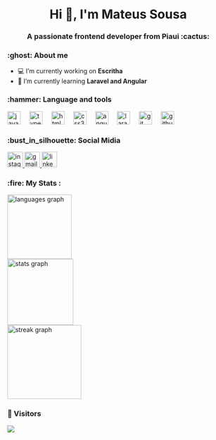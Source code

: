 <h1 align="center">Hi 👋, I'm Mateus Sousa</h1>
<h3 align="center">A passionate frontend developer from Piaui :cactus:</h3>

<h3 align="left">:ghost: About me</h3>


- 💻 I’m currently working on **Escritha**
-  🌱 I’m currently learning **Laravel and Angular**

<h3 align="left">:hammer: Language and tools</h3>
<div align="left">
  <img src="https://cdn.jsdelivr.net/gh/devicons/devicon/icons/javascript/javascript-original.svg" height="30" alt="javascript logo"  />
  <img width="12" />
  <img src="https://cdn.jsdelivr.net/gh/devicons/devicon/icons/typescript/typescript-original.svg" height="30" alt="typescript logo"  />
  <img width="12" />
  <img src="https://cdn.jsdelivr.net/gh/devicons/devicon/icons/html5/html5-original.svg" height="30" alt="html5 logo"  />
  <img width="12" />
  <img src="https://cdn.jsdelivr.net/gh/devicons/devicon/icons/css3/css3-original.svg" height="30" alt="css3 logo"  />
  <img width="12" />
  <img src="https://cdn.jsdelivr.net/gh/devicons/devicon/icons/angularjs/angularjs-original.svg" height="30" alt="angularjs logo"  />
  <img width="12" />
  <img src="https://cdn.worldvectorlogo.com/logos/laravel-2.svg" height="30" alt="laravel logo"  />
  <img width="12" />
  <img src="https://cdn.jsdelivr.net/gh/devicons/devicon/icons/git/git-original.svg" height="30" alt="git logo" style="color:"  />
  <img width="12" />
  
  <img src="https://cdn.jsdelivr.net/gh/devicons/devicon/icons/github/github-original.svg" height="30" alt="github logo"  />

          
</div>

<h3 align="left">:bust_in_silhouette: Social Midia</h3>
<div align="left">
  <a href="https://www.instagram.com/mateussousa.js/" target="_blank">
    <img src="https://img.shields.io/static/v1?message=Instagram&logo=instagram&label=&color=E4405F&logoColor=white&labelColor=&style=for-the-badge" height="35" alt="instagram logo"  />
  </a>
  <a href="mailto:sousamateusdev@gmail.com" target="_blank">
    <img src="https://img.shields.io/static/v1?message=Gmail&logo=gmail&label=&color=D14836&logoColor=white&labelColor=&style=for-the-badge" height="35" alt="gmail logo"  />
  </a>
  <a href="https://www.linkedin.com/in/mateus-sousa-b9921b270/" target="_blank">
    <img src="https://img.shields.io/static/v1?message=LinkedIn&logo=linkedin&label=&color=0077B5&logoColor=white&labelColor=&style=for-the-badge" height="35" alt="linkedin logo"  />
  </a>
</div>

<h3 align="left">:fire: My Stats :</h3>

<div align="left">
  <img src="https://github-readme-stats.vercel.app/api/top-langs?username=mateussousadev&locale=en&hide_title=true&layout=compact&card_width=320&langs_count=5&theme=dracula&hide_border=true" height="146" alt="languages graph" /> <br>
  <img src="https://github-readme-stats.vercel.app/api?username=mateussousadev&hide_title=true&hide_rank=false&show_icons=true&include_all_commits=true&count_private=true&disable_animations=false&theme=dracula&locale=en&hide_border=true" height="150" alt="stats graph" /> <br>
  <img src="https://streak-stats.demolab.com?user=mateussousadev&locale=en&mode=weekly&theme=dracula&hide_border=true&border_radius=5" height="168" alt="streak graph"  />
</div>

### :eyes: Visitors

<div align="left">
  <img src="https://visitor-badge.laobi.icu/badge?page_id=mateussousadev.mateussousadev&right_color=deeppink"  />
</div>
